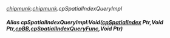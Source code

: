 _[chipmunk](../../modules/chipmunk/chipmunk-module.md):[chipmunk](../../modules/chipmunk/chipmunk-module.md).cpSpatialIndexQueryImpl_
##### Alias cpSpatialIndexQueryImpl:Void([cpSpatialIndex](../../modules/chipmunk/chipmunk-cpspatialindex.md) Ptr,Void Ptr,[cpBB](../../modules/chipmunk/chipmunk-cpbb.md),[cpSpatialIndexQueryFunc](../../modules/chipmunk/chipmunk-cpspatialindexqueryfunc.md),Void Ptr)
